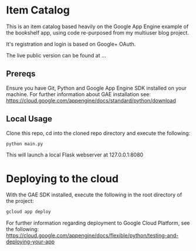 # Item Catalog
This is an item catalog based heavily on the Google App Engine example of the bookshelf app, using code re-purposed from my multiuser blog project.

It's registration and login is based on Google+ OAuth.

The live public version can be found at ...

## Prereqs
Ensure you have Git, Python and Google App Engine SDK installed on your machine. For further information about GAE installation see: https://cloud.google.com/appengine/docs/standard/python/download 

## Local Usage
Clone this repo, cd into the cloned repo directory and execute the following:
```bash
python main.py
```
This will launch a local Flask webserver at 127.0.0.1:8080

# Deploying to the cloud
With the GAE SDK installed, execute the following in the root directory of the project:
```bash
gcloud app deploy
```
For further information regarding deployment to Google Cloud Platform, see the following: https://cloud.google.com/appengine/docs/flexible/python/testing-and-deploying-your-app
